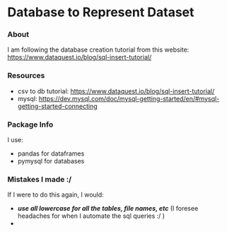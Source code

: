# Database to Represent Dataset

### About
I am following the database creation tutorial from this website: https://www.dataquest.io/blog/sql-insert-tutorial/

### Resources
- csv to db tutorial: https://www.dataquest.io/blog/sql-insert-tutorial/
- mysql: https://dev.mysql.com/doc/mysql-getting-started/en/#mysql-getting-started-connecting

### Package Info
I use:
- pandas for dataframes
- pymysql for databases

### Mistakes I made :/
If I were to do this again, I would:
- ***use all lowercase for all the tables, file names, etc*** (I foresee headaches for when I automate the sql queries :/ )
- 